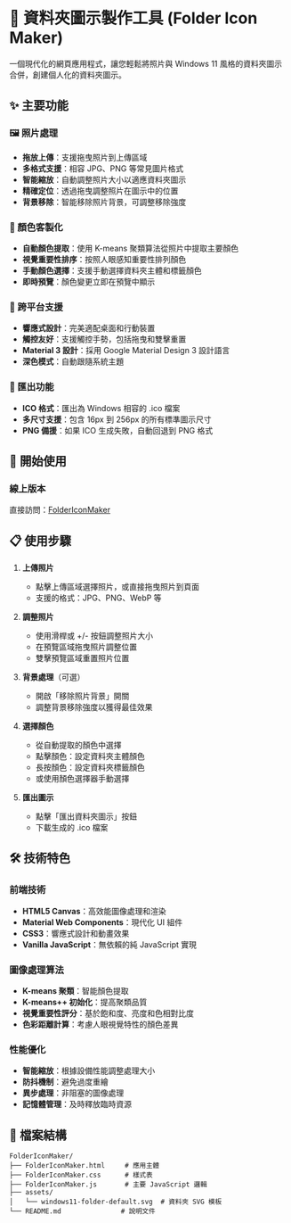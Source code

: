 # 📁 資料夾圖示製作工具 (Folder Icon Maker)

一個現代化的網頁應用程式，讓您輕鬆將照片與 Windows 11 風格的資料夾圖示合併，創建個人化的資料夾圖示。

## ✨ 主要功能

### 🖼️ 照片處理

- **拖放上傳**：支援拖曳照片到上傳區域
- **多格式支援**：相容 JPG、PNG 等常見圖片格式
- **智能縮放**：自動調整照片大小以適應資料夾圖示
- **精確定位**：透過拖曳調整照片在圖示中的位置
- **背景移除**：智能移除照片背景，可調整移除強度

### 🎨 顏色客製化

- **自動顏色提取**：使用 K-means 聚類算法從照片中提取主要顏色
- **視覺重要性排序**：按照人眼感知重要性排列顏色
- **手動顏色選擇**：支援手動選擇資料夾主體和標籤顏色
- **即時預覽**：顏色變更立即在預覽中顯示

### 📱 跨平台支援

- **響應式設計**：完美適配桌面和行動裝置
- **觸控友好**：支援觸控手勢，包括拖曳和雙擊重置
- **Material 3 設計**：採用 Google Material Design 3 設計語言
- **深色模式**：自動跟隨系統主題

### 💾 匯出功能

- **ICO 格式**：匯出為 Windows 相容的 .ico 檔案
- **多尺寸支援**：包含 16px 到 256px 的所有標準圖示尺寸
- **PNG 備援**：如果 ICO 生成失敗，自動回退到 PNG 格式

## 🚀 開始使用

### 線上版本

直接訪問：[FolderIconMaker](https://old-cookie.github.io/FolderIconMaker/FolderIconMaker.html)

## 📋 使用步驟

1. **上傳照片**
   - 點擊上傳區域選擇照片，或直接拖曳照片到頁面
   - 支援的格式：JPG、PNG、WebP 等

2. **調整照片**
   - 使用滑桿或 +/- 按鈕調整照片大小
   - 在預覽區域拖曳照片調整位置
   - 雙擊預覽區域重置照片位置

3. **背景處理**（可選）
   - 開啟「移除照片背景」開關
   - 調整背景移除強度以獲得最佳效果

4. **選擇顏色**
   - 從自動提取的顏色中選擇
   - 點擊顏色：設定資料夾主體顏色
   - 長按顏色：設定資料夾標籤顏色
   - 或使用顏色選擇器手動選擇

5. **匯出圖示**
   - 點擊「匯出資料夾圖示」按鈕
   - 下載生成的 .ico 檔案

## 🛠️ 技術特色

### 前端技術

- **HTML5 Canvas**：高效能圖像處理和渲染
- **Material Web Components**：現代化 UI 組件
- **CSS3**：響應式設計和動畫效果
- **Vanilla JavaScript**：無依賴的純 JavaScript 實現

### 圖像處理算法

- **K-means 聚類**：智能顏色提取
- **K-means++ 初始化**：提高聚類品質
- **視覺重要性評分**：基於飽和度、亮度和色相對比度
- **色彩距離計算**：考慮人眼視覺特性的顏色差異

### 性能優化

- **智能縮放**：根據設備性能調整處理大小
- **防抖機制**：避免過度重繪
- **異步處理**：非阻塞的圖像處理
- **記憶體管理**：及時釋放臨時資源

## 📁 檔案結構

```text
FolderIconMaker/
├── FolderIconMaker.html     # 應用主體
├── FolderIconMaker.css      # 樣式表
├── FolderIconMaker.js       # 主要 JavaScript 邏輯
├── assets/
│   └── windows11-folder-default.svg  # 資料夾 SVG 模板
└── README.md               # 說明文件
```
